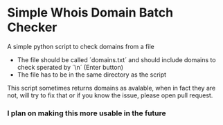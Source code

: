 # Simple Whois Domain Batch Checker
A simple python script to check domains from a file
- The file should be called ´domains.txt´ and should include domains to check sperated by ´\n´ (Enter button)
- The file has to be in the same directory as the script

This script sometimes returns domains as avalable, when in fact they are not, will try to fix that or if you know the issue, please open pull request.

### I plan on making this more usable in the future